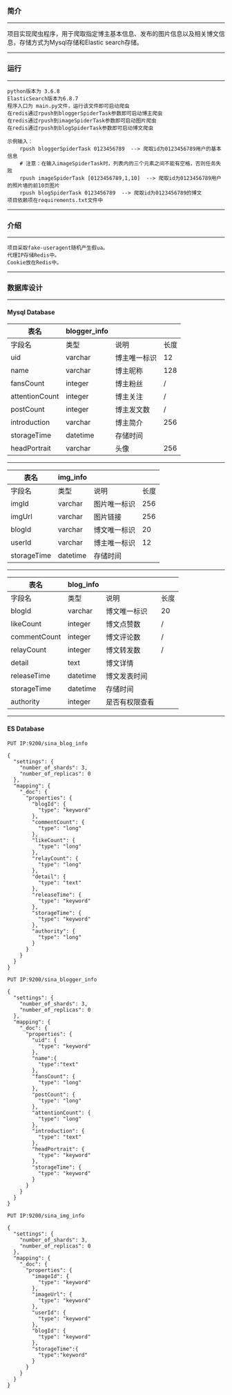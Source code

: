 ### 简介

---

项目实现爬虫程序，用于爬取指定博主基本信息、发布的图片信息以及相关博文信息，存储方式为Mysql存储和Elastic search存储。

---

### 运行

---

```
python版本为 3.6.8 
ElasticSearch版本为6.8.7
程序入口为 main.py文件，运行该文件即可启动爬虫
在redis通过rpush到bloggerSpiderTask参数即可启动博主爬虫
在redis通过rpush到imageSpiderTask参数即可启动图片爬虫
在redis通过rpush到blogSpiderTask参数即可启动博文爬虫

示例输入：
	rpush bloggerSpiderTask 0123456789  --> 爬取id为0123456789用户的基本信息
    # 注意：在输入imageSpiderTask时，列表内的三个元素之间不能有空格，否则任务失败
	rpush imageSpiderTask [0123456789,1,10]  --> 爬取id为0123456789用户的照片墙的前10页图片
	rpush blogSpiderTask 0123456789  --> 爬取id为0123456789的博文
项目依赖项在requirements.txt文件中
```

---

### 介绍

---

```
项目采取fake-useragent随机产生假ua。
代理IP存储Redis中。
Cookie放在Redis中。
```

---

### 数据库设计

---
#### Mysql Database

| 表名              | blogger_info |              | |
| ----------------- | ------------ | ------------ | ----------------- |
| 字段名            | 类型         | 说明         | 长度 |
| uid | varchar      | 博主唯一标识 | 12 |
| name  | varchar         | 博主昵称     | 128|
| fansCount | integer      | 博主粉丝     | / |
| attentionCount | integer      | 博主关注     | / |
| postCount  | integer      | 博主发文数   | / |
| introduction   | varchar         | 博主简介     |256 |
| storageTime | datetime | 存储时间 | |
| headPortrait | varchar | 头像 | 256 |

---
| 表名              | img_info |              | |
| ----------------- | ------------ | ------------ | ----------------- |
| 字段名            | 类型         | 说明         | 长度 |
| imgId | varchar         | 图片唯一标识 |256 |
| imgUrl | varchar         | 图片链接 |256 |
| blogId   | varchar | 博文唯一标识 | 20 |
| userId | varchar | 博主唯一标识 | 12 |
| storageTime | datetime | 存储时间 | |

---

| 表名              | blog_info |              | |
| ----------------- | ------------ | ------------ | ----------------- |
| 字段名            | 类型         | 说明         | 长度 |
| blogId  | varchar      | 博文唯一标识 | 20 |
| likeCount      | integer | 博文点赞数 | / |
| commentCount | integer | 博文评论数 | / |
| relayCount    | integer      | 博文转发数 | / |
| detail      | text  | 博文详情 | |
| releaseTime    | datetime         | 博文发表时间 | |
| storageTime | datetime | 存储时间 | |
| authority | integer | 是否有权限查看 | |


---

#### ES Database

```
PUT IP:9200/sina_blog_info
```
```
{
  "settings": {
    "number_of_shards": 3,
    "number_of_replicas": 0
  },
  "mapping": {
    "_doc": {
      "properties": {
        "blogId": {
          "type": "keyword"
        },
        "commentCount": {
          "type": "long"
        },
        "likeCount": {
          "type": "long"
        },
        "relayCount": {
          "type": "long"
        },
        "detail": {
          "type": "text"
        },
        "releaseTime": {
          "type": "keyword"
        },
        "storageTime": {
          "type": "keyword"
        },
        "authority": {
          "type": "long"
        }
      }
    }
  }
}
```

```
PUT IP:9200/sina_blogger_info
```

```
{
  "settings": {
    "number_of_shards": 3,
    "number_of_replicas": 0
  },
  "mapping": {
    "_doc": {
      "properties": {
        "uid": {
          "type": "keyword"
        },
        "name":{
          "type":"text"
        },
        "fansCount": {
          "type": "long"
        },
        "postCount": {
          "type": "long"
        },
        "attentionCount": {
          "type": "long"
        },
        "introduction": {
          "type": "text"
        },
        "headPortrait": {
          "type": "keyword"
        },
        "storageTime": {
          "type": "keyword"
        }
      }
    }
  }
}
```

```
PUT IP:9200/sina_img_info
```

```
{
  "settings": {
    "number_of_shards": 3,
    "number_of_replicas": 0
  },
  "mapping": {
    "_doc": {
      "properties": {
        "imageId": {
          "type": "keyword"
        },
        "imageUrl": {
          "type": "keyword"
        },
        "userId": {
          "type": "keyword"
        },
        "blogId": {
          "type": "keyword"
        },
        "storageTime":{
          "type":"keyword"
        }
      }
    }
  }
}
```







